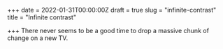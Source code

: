 +++
date = 2022-01-31T00:00:00Z
draft = true
slug = "infinite-contrast"
title = "Infinite contrast"

+++
There never seems to be a good time to drop a massive chunk of change on a new TV.